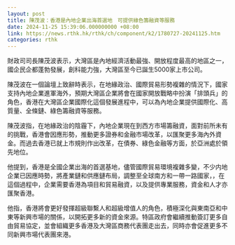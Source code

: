 ```yaml
---
layout: post
title: 陳茂波：香港是內地企業出海首選地　可提供綠色籌融資等服務
date: 2024-11-25 15:39:06.000000000 +08:00
link: https://news.rthk.hk/rthk/ch/component/k2/1780727-20241125.htm
categories: rthk
---
```


財政司司長陳茂波表示，大灣區是內地經濟活動最強、開放程度最高的地區之一，國企民企都蓬勃發展，創科能力強，大灣區至今已誕生5000家上市公司。

陳茂波在一個論壇上致辭時表示，在地緣政治、國際貿易形勢複雜的情況下，國家支持內地企業進軍海外，預期大灣區企業將會在國家開放戰略中扮演「排頭兵」的角色，香港在大灣區企業國際化這個發展進程中，可以為內地企業提供國際化、高質量、全條鏈、綠色籌融資等服務。

陳茂波指，在地緣政治的陰霾下，內地企業現在到西方市場籌融資，面對前所未有的挑戰，香港會因應形勢，推動更多證券和金融市場改革，以匯聚更多海內外資金。而過去香港已就上市規則作出改革，在債券、綠色金融等方面，於亞洲處於領先地位。

他提到，香港是全國企業出海的首選基地，儘管國際貿易環境複雜多變，不少内地企業已因應時勢，將產業鏈和供應鏈布局，調整至全球南方和一帶一路國家，，在這個過程中，企業需要香港為項目和貿易融資，以及提供專業服務，資金和人才亦匯聚香港。

他指，香港將會更好發揮超級聯繫人和超級增值人的角色，積極深化與東南亞和中東等新興市場的關係，以開拓更多新的資金來源。特區政府會繼續推動簽訂更多自由貿易協定，並會組織更多香港及大灣區商務代表團走出去，同時亦會促進更多不同新興市場代表團來港。
